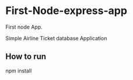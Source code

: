 # First-Node-express-app
First node App. 

Simple Airline Ticket database Application

## How to run
npm install 
